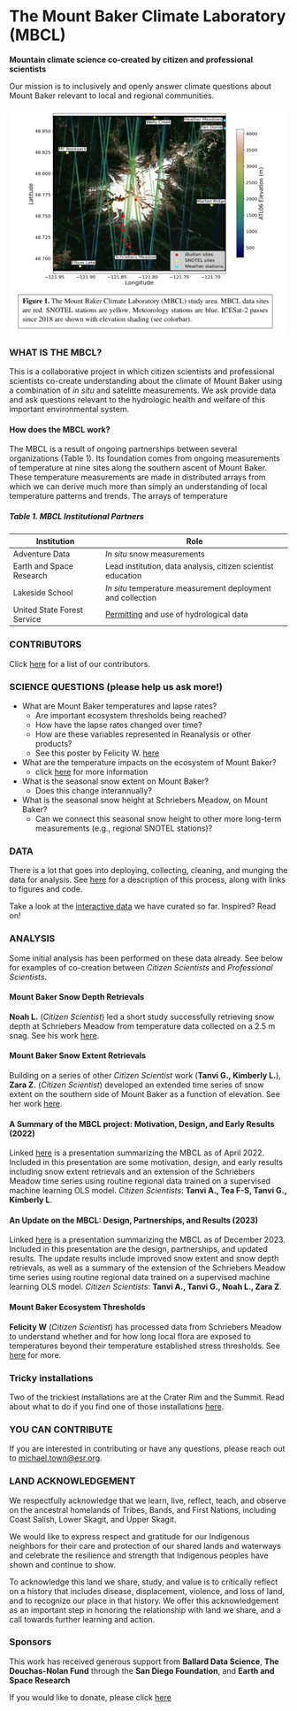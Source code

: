 # The Mount Baker Climate Laboratory (MBCL)

**Mountain climate science co-created by citizen and professional scientists**

Our mission is to inclusively and openly answer climate questions about Mount Baker relevant to local and regional communities. 

![MBCL_Overview](./images/MBCLprojectOverview.png "MBCL Overview")

### WHAT IS THE MBCL?

This is a collaborative project in which citizen scientists and professional scientists co-create understanding about the climate of Mount Baker using a combination of *in situ* and satelitte measurements. We ask provide data and ask questions relevant to the hydrologic health and welfare of this important environmental system. 

#### How does the MBCL work?

The MBCL is a result of ongoing partnerships between several organizations (Table 1). Its foundation comes from ongoing measurements of temperature at nine sites along the southern ascent of Mount Baker. These temperature measurements are made in distributed arrays from which we can derive much more than simply an understanding of local temperature patterns and trends. The arrays of temperature 



##### Table 1. MBCL Institutional Partners

| Institution | Role |
| ------------- | ------------- |
| Adventure Data | *In situ* snow measurements |
| Earth and Space Research | Lead institution, data analysis, citizen scientist education |
| Lakeside School | *In situ* temperature measurement deployment and collection | 
| United State Forest Service | [Permitting](./docs/LettertoLakesideSchool2018.pdf) and use of hydrological data | 


### CONTRIBUTORS

Click [here](./contributors.md) for a list of our contributors.

### SCIENCE QUESTIONS (please help us ask more!)
- What are Mount Baker temperatures and lapse rates?
  - Are important ecosystem thresholds being reached?
  - How have the lapse rates changed over time?
  - How are these variables represented in Reanalysis or other products?
  - See this poster by Felicity W. [here](./docs/Felicity_Wang_LSRI_Poster.png)
- What are the temperature impacts on the ecosystem of Mount Baker?
  - click [here](./Environment/readme.md) for more information
- What is the seasonal snow extent on Mount Baker?
  - Does this change interannually?
- What is the seasonal snow height at Schriebers Meadow, on Mount Baker?
  - Can we connect this seasonal snow height to other more long-term measurements (e.g., regional SNOTEL stations)?  

### DATA
There is a lot that goes into deploying, collecting, cleaning, and munging the data for analysis. See [here](./dataQualityDataMunging.md) for a description of this process, along with links to figures and code. 

Take a look at the [interactive data](./data/readme.md) we have curated so far. Inspired? Read on!

### ANALYSIS
Some initial analysis has been performed on these data already. See below for examples of co-creation between *Citizen Scientists* and *Professional Scientists*.

#### Mount Baker Snow Depth Retrievals
**Noah L.** (*Citizen Scientist*) led a short study successfully retrieving snow depth at Schriebers Meadow from temperature data collected on a 2.5 m snag. See his work [here](./products/ESR-SnowDepth.pdf).

#### Mount Baker Snow Extent Retrievals
Building on a series of other *Citizen Scientist* work (**Tanvi G., Kimberly L.**), **Zara Z.** (*Citizen Scientist*)  developed an extended time series of snow extent on the southern side of Mount Baker as a function of elevation. See her work [here](./products/poster_ASnowyStory.pdf).

#### A Summary of the MBCL project: Motivation, Design, and Early Results (2022)
Linked [here](./products/NWRA202204_MTown.pdf) is a presentation summarizing the MBCL as of April 2022. Included in this presentation are some motivation, design, and early results including snow extent retrievals and an extension of the Schriebers Meadow time series using routine regional data trained on a supervised machine learning OLS model. *Citizen Scientists*: **Tanvi A., Tea F-S, Tanvi G., Kimberly L**. 

#### An Update on the MBCL: Design, Partnerships, and Results (2023)
Linked [here](./products/agu2023_mtbakerposter.pdf) is a presentation summarizing the MBCL as of December 2023. Included in this presentation are the design, partnerships, and updated results. The update results include improved snow extent and snow depth retrievals, as well as a summary of the extension of the Schriebers Meadow time series using routine regional data trained on a supervised machine learning OLS model. *Citizen Scientists*: **Tanvi A., Tanvi G., Noah L., Zara Z**.


#### Mount Baker Ecosystem Thresholds
**Felicity W** (*Citizen Scientist*) has processed data from Schriebers Meadow to understand whether and for how long local flora are exposed to temperatures beyond their temperature established stress thresholds. See [here](./Environment/readme.md) for more.

### Tricky installations
Two of the trickiest installations are at the Crater Rim and the Summit. Read about what to do if you find one of those installations [here](./MBCLInstallations.md).

### YOU CAN CONTRIBUTE
If you are interested in contributing or have any questions, please reach out to michael.town@esr.org.

### LAND ACKNOWLEDGEMENT
We respectfully acknowledge that we learn, live, reflect, teach, and observe on the
ancestral homelands of Tribes, Bands, and First Nations, including Coast Salish, Lower
Skagit, and Upper Skagit.

We would like to express respect and gratitude for our Indigenous neighbors for their
care and protection of our shared lands and waterways and celebrate the resilience and
strength that Indigenous peoples have shown and continue to show.

To acknowledge this land we share, study, and value is to critically reflect on a history that includes disease,
displacement, violence, and loss of land, and to recognize our place in that history.
We offer this acknowledgement as an important step in honoring the relationship with land we
share, and a call towards further learning and action.

### Sponsors
This work has received generous support from **Ballard Data Science**, **The Douchas-Nolan Fund** through the **San Diego Foundation**, and **Earth and Space Research**

If you would like to donate, please click [here](https://www.esr.org/support-esr/)
